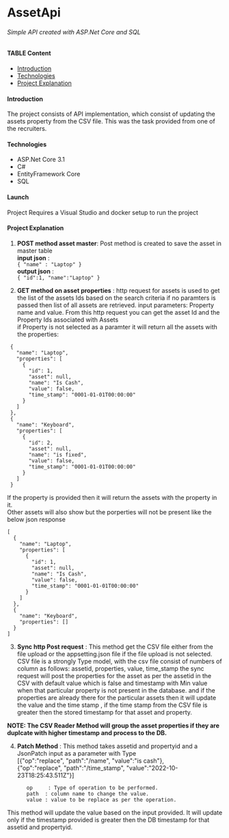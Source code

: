 # AssetApi
###### Simple API created with ASP.Net Core and SQL

#### TABLE Content
* [Introduction](#introduction)
* [Technologies](#technologies)
* [Project Explanation](#project-explanation)

#### Introduction
The project consists of API implementation, which consist of updating the assets property from the CSV file. 
This was the task provided from one of the recruiters.

#### Technologies
* ASP.Net Core 3.1
* C#
* EntityFramework Core
* SQL


#### Launch
Project Requires a Visual Studio and docker setup to run the project

#### Project Explanation
1) **POST method asset master**: Post method is created to save the asset in master table  
     **input json** :  
                   ```
                    {
                              "name" : "Laptop"
                    }    
                   ```   
     **output json** :  
                    ```
                    {
                              "id":1,
                              "name":"Laptop"
                    }
                    ```

2) **GET method on asset properties** : http request for assets is used to get the list of the assets Ids based on the search criteria 
if no paramters is passed then list of all assets are retrieved. 
input parameters: Property name and value.
From this http request you can get the asset Id and the Property Ids associated with Assets  
          if Property is not selected as a paramter it will return all the assets with the properties:
 ``` 
  {
    "name": "Laptop",
    "properties": [
      {
        "id": 1,
        "asset": null,
        "name": "Is Cash",
        "value": false,
        "time_stamp": "0001-01-01T00:00:00"
      }
    ]
  },
  {
    "name": "Keyboard",
    "properties": [
      {
        "id": 2,
        "asset": null,
        "name": "is fixed",
        "value": false,
        "time_stamp": "0001-01-01T00:00:00"
      }
    ]
  }

```       
If the property is provided then it will return the assets with the property in it.   
Other assets will also show but the porperties will not be present like the below json response  
```
[
  {
    "name": "Laptop",
    "properties": [
      {
        "id": 1,
        "asset": null,
        "name": "Is Cash",
        "value": false,
        "time_stamp": "0001-01-01T00:00:00"
      }
    ]
  },
  {
    "name": "Keyboard",
    "properties": []
  }
]
```  
3) **Sync http Post request** : This method get the CSV file either from the file upload or the appsetting.json file if the file upload is not selected.
CSV file is a strongly Type model, with the csv file consist of numbers of column as follows:
assetid, properties, value, time_stamp
the sync request will post the properties for the asset as per the assetid in the CSV with default value which is false and timestamp with Min value when that particular property is not present in the database.
and if the properties are already there for the particular assets then it will update the value and the time stamp , if the time stamp from the CSV file is greater then the stored timestamp for that asset and property.

**NOTE: The CSV Reader Method will group the asset properties if they are duplcate with higher timestamp and process to the DB.**

4) **Patch Method** : This method takes assetid and propertyid and a JsonPatch input as a parameter with Type  
[{"op":"replace", "path":"/name", "value":"is cash"},  
{"op":"replace", "path":"/time_stamp", "value":"2022-10-23T18:25:43.511Z"}]

          op 	 : Type of operation to be performed.  
          path  : column name to change the value.  
          value : value to be replace as per the operation.


This method will update the value based on the input provided. 
It will update only if the timestamp provided is greater then the DB timestamp for that assetid and propertyid.





